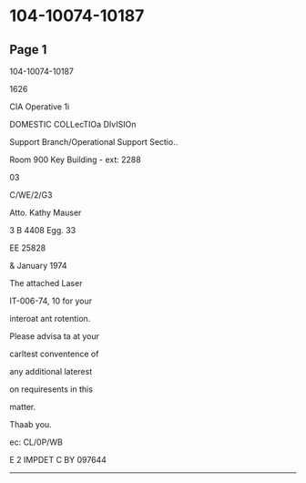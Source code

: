 # 104-10074-10187

## Page 1

104-10074-10187

1626

CIA Operative 1i

DOMESTIC COLLecTIOa DIvISIOn

Support Branch/Operational Support Sectio..

Room 900 Key Building - ext: 2288

03

C/WE/2/G3

Atto. Kathy Mauser

3 B 4408 Egg. 33

EE 25828

& January 1974

The attached Laser

IT-006-74, 10 for your

interoat ant rotention.

Please advisa ta at your

carltest conventence of

any additional laterest

on requiresents in this

matter.

Thaab you.

ec: CL/0P/WB

E 2 IMPDET C BY 097644

---

